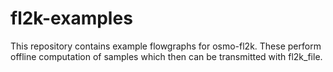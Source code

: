 # fl2k-examples
This repository contains example flowgraphs for osmo-fl2k. These perform offline computation of samples which then can be transmitted with fl2k_file.
